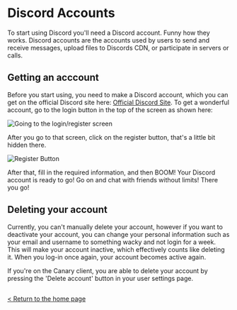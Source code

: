 # Discord Accounts
To start using Discord you'll need a Discord account. Funny how they works. Discord accounts are the accounts used by users to send and receive messages, upload files to Discords CDN, or participate in servers or calls.

## Getting an acccount
Before you start using, you need to make a Discord account, which you can get on the official Discord site here:
[Official Discord Site](https://www.discordapp.com). To get a wonderful account, go to the login button in the top of the
screen as shown here:

![Going to the login/register screen](https://cdn.discordapp.com/attachments/328217116924837889/356439711977439234/image.jpg)

After you go to that screen, click on the register button, that's a little bit hidden there.

![Register Button](https://cdn.discordapp.com/attachments/328217116924837889/356439652678500362/image.jpg)

After that, fill in the required information, and then BOOM! Your Discord account is ready to go! Go on and chat with friends
without limits! There you go!

## Deleting your account
Currently, you can't manually delete your account, however if you want to deactivate your account, you can change your personal information such as your email and username to something wacky and not login for a week.  
This will make your account inactive, which effectively counts like deleting it. When you log-in once again, your account becomes active again.

If you're on the Canary client, you are able to delete your account by pressing the 'Delete account' button in your user settings page.

##
[< Return to the home page](/index)
